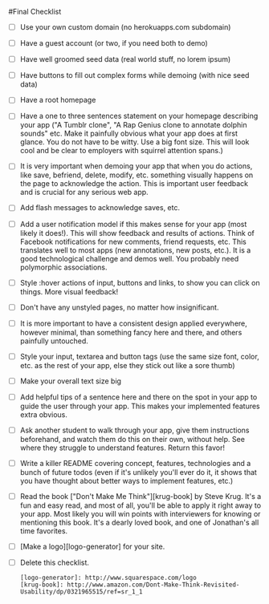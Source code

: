 #Final Checklist

- [ ] Use your own custom domain (no herokuapps.com subdomain)
- [ ] Have a guest account (or two, if you need both to demo)
- [ ] Have well groomed seed data (real world stuff, no lorem ipsum)
- [ ] Have buttons to fill out complex forms while demoing (with nice seed data)
- [ ] Have a root homepage
- [ ] Have a one to three sentences statement on your homepage describing
your app ("A Tumblr clone", "A Rap Genius clone to annotate dolphin
sounds" etc. Make it painfully obvious what your app does at first
glance. You do not have to be witty. Use a big font size. This will
look cool and be clear to employers with squirrel attention spans.)
- [ ] It is very important when demoing your app that when you do actions,
like save, befriend, delete, modify, etc. something visually happens
on the page to acknowledge the action. This is important user feedback
and is crucial for any serious web app.
- [ ] Add flash messages to acknowledge saves, etc.
- [ ] Add a user notification model if this makes sense for your app (most
  likely it does!). This will show feedback and results of actions.
  Think of Facebook notifications for new comments, friend requests,
  etc. This translates well to most apps (new annotations, new posts,
    etc.). It is a good technological challenge and demos well. You
    probably need polymorphic associations.
- [ ] Style :hover actions of input, buttons and links, to show you can
    click on things. More visual feedback!
- [ ] Don't have any unstyled pages, no matter how insignificant.
- [ ] It is more important to have a consistent design applied everywhere,
    however minimal, than something fancy here and there, and others
    painfully untouched.
- [ ] Style your input, textarea and button tags (use the same size font,
      color, etc. as the rest of your app, else they stick out like a sore
      thumb)
- [ ] Make your overall text size big
- [ ] Add helpful tips of a sentence here and there on the spot in your
      app to guide the user through your app. This makes your implemented
      features extra obvious.
- [ ] Ask another student to walk through your app, give them instructions
      beforehand, and watch them do this on their own, without help. See
      where they struggle to understand features. Return this favor!
- [ ] Write a killer README covering concept, features, technologies and a
      bunch of future todos (even if it's unlikely you'll ever do it, it
      shows that you have thought about better ways to implement features,
      etc.)
- [ ] Read the book ["Don't Make
      Me Think"][krug-book] by Steve Krug. It's a fun and easy read, and most of all,
      you'll be able to apply it right away to your app. Most likely you will win
      points with interviewers for knowing or mentioning this book. It's a dearly
      loved book, and one of Jonathan's all time favorites.

- [ ] [Make a logo][logo-generator] for your site.

- [ ] Delete this checklist.

      [logo-generator]: http://www.squarespace.com/logo
      [krug-book]: http://www.amazon.com/Dont-Make-Think-Revisited-Usability/dp/0321965515/ref=sr_1_1
